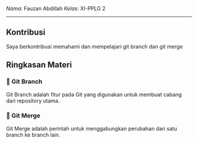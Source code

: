 *Nama*: Fauzan Abdillah
*Kelas*: XI-PPLG 2  

---

## Kontribusi
Saya berkontribusi memahami dan mempelajari git branch dan git merge

## Ringkasan Materi

### 🔹 Git Branch
Git Branch adalah fitur pada Git yang digunakan untuk membuat cabang dari repository utama.  

### 🔹 Git Merge
Git Merge adalah perintah untuk menggabungkan perubahan dari satu branch ke branch lain.  
